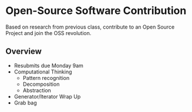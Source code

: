# Open-Source Software Contribution

Based on research from previous class, contribute to an Open Source Project and join the OSS revolution.

## Overview

- Resubmits due Monday 9am
- Computational Thinking
  - Pattern recognition
  - Decomposition
  - Abstraction
- Generator/Iterator Wrap Up
- Grab bag

